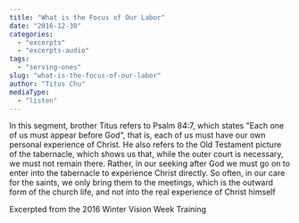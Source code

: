 ```yaml
---
title: "What is the Focus of Our Labor"
date: "2016-12-30"
categories: 
  - "excerpts"
  - "excerpts-audio"
tags: 
  - "serving-ones"
slug: "what-is-the-focus-of-our-labor"
author: "Titus Chu"
mediaType: 
  - "listen"
---
```


In this segment, brother Titus refers to Psalm 84:7, which states "Each one of us must appear before God", that is, each of us must have our own personal experience of Christ. He also refers to the Old Testament picture of the tabernacle, which shows us that, while the outer court is necessary, we must not remain there. Rather, in our seeking after God we must go on to enter into the tabernacle to experience Christ directly. So often, in our care for the saints, we only bring them to the meetings, which is the outward form of the church life, and not into the real experience of Christ himself

Excerpted from the 2016 Winter Vision Week Training
